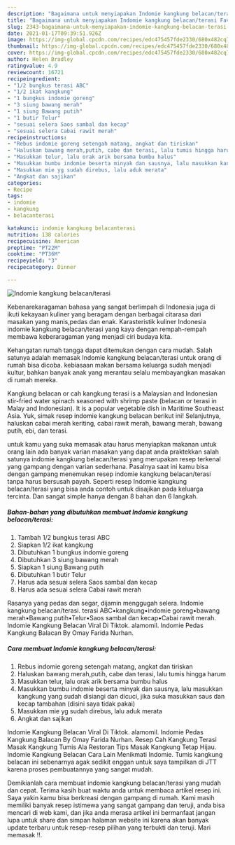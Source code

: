 ```yaml
---
description: "Bagaimana untuk menyiapakan Indomie kangkung belacan/terasi Favorite"
title: "Bagaimana untuk menyiapakan Indomie kangkung belacan/terasi Favorite"
slug: 2343-bagaimana-untuk-menyiapakan-indomie-kangkung-belacan-terasi-favorite
date: 2021-01-17T09:39:51.926Z
image: https://img-global.cpcdn.com/recipes/edc475457fde2330/680x482cq70/indomie-kangkung-belacanterasi-foto-resep-utama.jpg
thumbnail: https://img-global.cpcdn.com/recipes/edc475457fde2330/680x482cq70/indomie-kangkung-belacanterasi-foto-resep-utama.jpg
cover: https://img-global.cpcdn.com/recipes/edc475457fde2330/680x482cq70/indomie-kangkung-belacanterasi-foto-resep-utama.jpg
author: Helen Bradley
ratingvalue: 4.9
reviewcount: 16721
recipeingredient:
- "1/2 bungkus terasi ABC"
- "1/2 ikat kangkung"
- "1 bungkus indomie goreng"
- "3 siung bawang merah"
- "1 siung Bawang putih"
- "1 butir Telur"
- "sesuai selera Saos sambal dan kecap"
- "sesuai selera Cabai rawit merah"
recipeinstructions:
- "Rebus indomie goreng setengah matang, angkat dan tiriskan"
- "Haluskan bawang merah,putih, cabe dan terasi, lalu tumis hingga harum"
- "Masukkan telur, lalu orak arik bersama bumbu halus"
- "Masukkan bumbu indomie beserta minyak dan sausnya, lalu masukkan kangkung yang sudah disiangi dan dicuci, jika suka masukkan saus dan kecap tambahan (disini saya tidak pakai)"
- "Masukkan mie yg sudah direbus, lalu aduk merata"
- "Angkat dan sajikan"
categories:
- Recipe
tags:
- indomie
- kangkung
- belacanterasi

katakunci: indomie kangkung belacanterasi 
nutrition: 138 calories
recipecuisine: American
preptime: "PT22M"
cooktime: "PT36M"
recipeyield: "3"
recipecategory: Dinner

---
```



![Indomie kangkung belacan/terasi](https://img-global.cpcdn.com/recipes/edc475457fde2330/680x482cq70/indomie-kangkung-belacanterasi-foto-resep-utama.jpg)

Kebenarekaragaman bahasa yang sangat berlimpah di Indonesia juga di ikuti kekayaan kuliner yang beragam dengan berbagai citarasa dari masakan yang manis,pedas dan enak. Karasteristik kuliner Indonesia indomie kangkung belacan/terasi yang kaya dengan rempah-rempah membawa keberaragaman yang menjadi ciri budaya kita.


Kehangatan rumah tangga dapat ditemukan dengan cara mudah. Salah satunya adalah memasak Indomie kangkung belacan/terasi untuk orang di rumah bisa dicoba. kebiasaan makan bersama keluarga sudah menjadi kultur, bahkan banyak anak yang merantau selalu membayangkan masakan di rumah mereka.

Kangkung belacan or cah kangkung terasi is a Malaysian and Indonesian stir-fried water spinach seasoned with shrimp paste (belacan or terasi in Malay and Indonesian). It is a popular vegetable dish in Maritime Southeast Asia. Yuk, simak resep indomie kangkung belacan berikut ini! Selanjutnya, haluskan cabai merah keriting, cabai rawit merah, bawang merah, bawang putih, ebi, dan terasi.

untuk kamu yang suka memasak atau harus menyiapkan makanan untuk orang lain ada banyak varian masakan yang dapat anda praktekkan salah satunya indomie kangkung belacan/terasi yang merupakan resep terkenal yang gampang dengan varian sederhana. Pasalnya saat ini kamu bisa dengan gampang menemukan resep indomie kangkung belacan/terasi tanpa harus bersusah payah.
Seperti resep Indomie kangkung belacan/terasi yang bisa anda contoh untuk disajikan pada keluarga tercinta. Dan sangat simple hanya dengan 8 bahan dan 6 langkah.


<!--inarticleads1-->

##### Bahan-bahan yang dibutuhkan membuat Indomie kangkung belacan/terasi:

1. Tambah 1/2 bungkus terasi ABC
1. Siapkan 1/2 ikat kangkung
1. Dibutuhkan 1 bungkus indomie goreng
1. Dibutuhkan 3 siung bawang merah
1. Siapkan 1 siung Bawang putih
1. Dibutuhkan 1 butir Telur
1. Harus ada sesuai selera Saos sambal dan kecap
1. Harus ada sesuai selera Cabai rawit merah


Rasanya yang pedas dan segar, dijamin menggugah selera. Indomie kangkung belacan/terasi. terasi ABC•kangkung•indomie goreng•bawang merah•Bawang putih•Telur•Saos sambal dan kecap•Cabai rawit merah. Indomie Kangkung Belacan Viral Di Tiktok. alamomil. Indomie Pedas Kangkung Balacan By Omay Farida Nurhan. 

<!--inarticleads2-->

##### Cara membuat  Indomie kangkung belacan/terasi:

1. Rebus indomie goreng setengah matang, angkat dan tiriskan
1. Haluskan bawang merah,putih, cabe dan terasi, lalu tumis hingga harum
1. Masukkan telur, lalu orak arik bersama bumbu halus
1. Masukkan bumbu indomie beserta minyak dan sausnya, lalu masukkan kangkung yang sudah disiangi dan dicuci, jika suka masukkan saus dan kecap tambahan (disini saya tidak pakai)
1. Masukkan mie yg sudah direbus, lalu aduk merata
1. Angkat dan sajikan


Indomie Kangkung Belacan Viral Di Tiktok. alamomil. Indomie Pedas Kangkung Balacan By Omay Farida Nurhan. Resep Cah Kangkung Terasi Masak Kangkung Tumis Ala Restoran Tips Masak Kangkung Tetap Hijau. Indomie Kangkung Belacan Cara Lain Menikmati Indomie. Tumis kangkung belacan ini sebenarnya agak sedikit enggan untuk saya tampilkan di JTT karena proses pembuatannya yang sangat mudah. 

Demikianlah cara membuat indomie kangkung belacan/terasi yang mudah dan cepat. Terima kasih buat waktu anda untuk membaca artikel resep ini. Saya yakin kamu bisa berkreasi dengan gampang di rumah. Kami masih memiliki banyak resep istimewa yang sangat gampang dan teruji, anda bisa mencari di web kami, dan jika anda merasa artikel ini bermanfaat jangan lupa untuk share dan simpan halaman website ini karena akan banyak update terbaru untuk resep-resep pilihan yang terbukti dan teruji. Mari memasak !!. 
